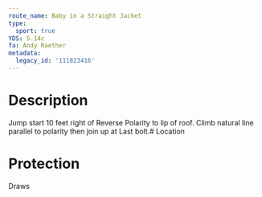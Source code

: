 ```yaml
---
route_name: Baby in a Straight Jacket
type:
  sport: true
YDS: 5.14c
fa: Andy Raether
metadata:
  legacy_id: '111823416'
---
```

# Description
Jump start 10 feet right of Reverse Polarity to lip of roof. Climb natural line parallel to polarity then join up at Last bolt.# Location
# Protection
Draws